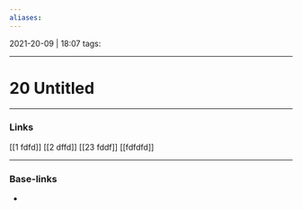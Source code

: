 ```yaml
---
aliases:
---
```

2021-20-09 | 18:07
tags: 
___

# 20 Untitled

___
### Links

[[1 fdfd]]
[[2 dffd]]
[[23 fddf]]
[[fdfdfd]]

___
### Base-links
-

